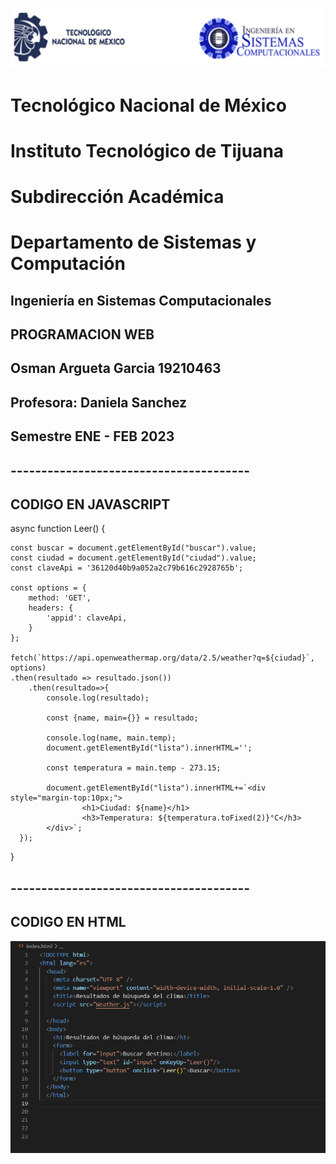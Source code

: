![](portadatcnm.png)
#    Tecnológico Nacional de México
#   Instituto Tecnológico de Tijuana
#        Subdirección Académica
# Departamento de Sistemas y Computación
##  Ingeniería en Sistemas Computacionales
##        PROGRAMACION WEB 
## Osman Argueta Garcia 19210463
##
##   Profesora: Daniela Sanchez
##     Semestre ENE - FEB 2023
## 
##  ---------------------------------------
## CODIGO EN JAVASCRIPT 
async function Leer() {

    const buscar = document.getElementById("buscar").value;
    const ciudad = document.getElementById("ciudad").value;
    const claveApi = '36120d40b9a052a2c79b616c2928765b';

    const options = {
        method: 'GET',
        headers: {
            'appid': claveApi,
        }
    };

    fetch(`https://api.openweathermap.org/data/2.5/weather?q=${ciudad}`, options)
    .then(resultado => resultado.json())
        .then(resultado=>{
            console.log(resultado);

            const {name, main={}} = resultado;
            
            console.log(name, main.temp);
            document.getElementById("lista").innerHTML='';

            const temperatura = main.temp - 273.15;

            document.getElementById("lista").innerHTML+=`<div style="margin-top:10px;">
                    <h1>Ciudad: ${name}</h1>
                    <h3>Temperatura: ${temperatura.toFixed(2)}°C</h3>
            </div>`;
      });
}
##  ---------------------------------------
## CODIGO EN HTML
![](webprogram.png)


